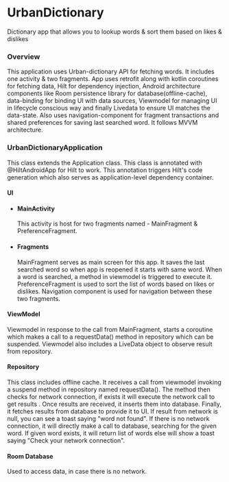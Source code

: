# UrbanDictionary
Dictionary app that allows you to lookup words &amp; sort them based on likes & dislikes

### Overview
This application uses Urban-dictionary API for fetching words. It includes one activity & two fragments. App uses retrofit along with kotlin coroutines for fetching data, Hilt for dependency injection, Android architecture components like Room persistence library for database(offline-cache), data-binding for binding UI with data sources, Viewmodel for managing UI in lifecycle conscious way and finally Livedata to ensure UI matches the data-state. Also uses navigation-component for fragment transactions and shared preferences for saving last searched word. 
It follows MVVM architecture.
 
### UrbanDictionaryApplication 
  This class extends the Application class. This class is annotated with @HiltAndroidApp for Hilt to work. This annotation triggers Hilt's code generation which also serves as application-level dependency container.
  
#### UI
- #### MainActivity 
  This activity is host for two fragments named - MainFragment & PreferenceFragment.
- #### Fragments
  MainFragment serves as main screen for this app. It saves the last searched word so when app is reopened it starts with same word. When a word is searched, a method in viewmodel  is triggered to execute it. PreferenceFragment is used to sort the list of words based on likes or dislikes. Navigation component is used for navigation between these two fragments.
  
#### ViewModel
Viewmodel in response to the call from MainFragment, starts a coroutine which makes a call to a requestData() method in repository which can be suspended. Viewmodel also includes a LiveData object to observe result from repository.

#### Repository
This class includes offline cache. It receives a call from viewmodel invoking a suspend method in repository named requestData(). The method then checks for network connection, if exists it will execute the network call to get results . Once results are received, it inserts them into database. Finally, it fetches results from database to provide it to UI. If result from network is null, you can see a toast saying "word not found". If there is no network connection, it will directly make a call to database, searching for the given word. If given word exists, it will return list of words else will show a toast saying "Check your network connection".  

#### Room Database
Used to access data, in case there is no network. 
